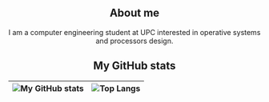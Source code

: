 <div id="content" align="center">

## About me
I am a computer engineering student at UPC interested in operative systems and processors design.

## My GitHub stats

<!-- https://github.com/anuraghazra/github-readme-stats -->
| ![My GitHub stats](https://github-readme-stats.vercel.app/api?username=raulgilabert&theme=dark\&show_icons=true\&rank_icon=github) | ![Top Langs](https://github-readme-stats.vercel.app/api/top-langs/?username=raulgilabert&layout=compact&theme=dark&langs_count=7) |
|:--:|:--:|

